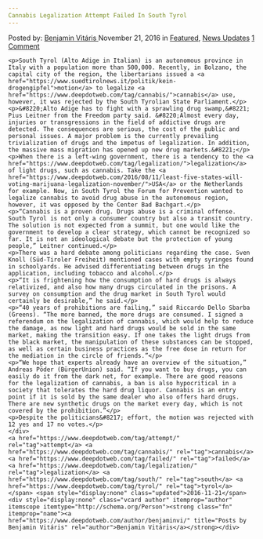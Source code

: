 ```yaml
---
Cannabis Legalization Attempt Failed In South Tyrol
---
```

<article class="post-listing post-16506 post type-post status-publish format-standard has-post-thumbnail hentry  tag-attempt tag-cannabis tag-failed tag-legalization tag-south tag-tyrol">
    <div class="post-inner">
        <span>Posted by: <a href="https://www.deepdotweb.com/author/benjaminvi/" title="">Benjamin Vitáris </a></span>
    <span>November 21, 2016</span>
    <span>in <a href="https://www.deepdotweb.com/category/deepdot-news/" rel="category tag">Featured</a>, <a href="https://www.deepdotweb.com/category/news-updates/" rel="category tag">News Updates</a></span>
    <span><a href="https://www.deepdotweb.com/2016/11/21/cannabis-legalization-attempt-failed-south-tyrol/#comments">1 Comment</a></span>
    </p>
    <div class="clear"></div>
    
    <p>South Tyrol (Alto Adige in Italian) is an autonomous province in Italy with a population more than 500,000. Recently, in Bolzano, the capital city of the region, the libertarians issued a <a href="https://www.suedtirolnews.it/politik/kein-drogengipfel">motion</a> to legalize <a href="https://www.deepdotweb.com/tag/cannabis/">cannabis</a> use, however, it was rejected by the South Tyrolian State Parliament.</p>
    <p>&#8220;Alto Adige has to fight with a sprawling drug swamp,&#8221; Pius Leitner from the Freedom party said. &#8220;Almost every day, injuries or transgressions in the field of addictive drugs are detected. The consequences are serious, the cost of the public and personal issues. A major problem is the currently prevailing trivialization of drugs and the impetus of legalization. In addition, the massive mass migration has opened up new drug markets.&#8221;</p>
    <p>When there is a left-wing government, there is a tendency to the <a href="https://www.deepdotweb.com/tag/legalization/">legalization</a> of light drugs, such as cannabis. Take the <a href="https://www.deepdotweb.com/2016/08/11/least-five-states-will-voting-marijuana-legalization-november/">USA</a> or the Netherlands for example. Now, in South Tyrol the Forum for Prevention wanted to legalize cannabis to avoid drug abuse in the autonomous region, however, it was opposed by the Center Bad Bachgart.</p>
    <p>“Cannabis is a proven drug. Drugs abuse is a criminal offense. South Tyrol is not only a consumer country but also a transit country. The solution is not expected from a summit, but one would like the government to develop a clear strategy, which cannot be recognized so far. It is not an ideological debate but the protection of young people,” Leitner continued.</p>
    <p>There was a hard debate among politicians regarding the case. Sven Knoll (Süd-Tiroler Freiheit) mentioned cases with empty syringes found in schoolyards. He advised differentiating between drugs in the application, including tobacco and alcohol.</p>
    <p>“It is frightening how the consumption of hard drugs is always relativized, and also how many drugs circulated in the prisons. A survey on consumption and the drug market in South Tyrol would certainly be desirable,” he said.</p>
    <p>“40 years of prohibitions are failing,” said Riccardo Dello Sbarba (Greens). “The more banned, the more drugs are consumed. I signed a referendum on the legalization of cannabis, which would help to reduce the damage, as now light and hard drugs would be sold in the same market, making the transition easy. If one takes the light drugs from the black market, the manipulation of these substances can be stopped, as well as certain business practices as the free dose in return for the mediation in the circle of friends.”</p>
    <p>“We hope that experts already have an overview of the situation,” Andreas Pöder (BürgerUnion) said. “If you want to buy drugs, you can easily do it from the dark net, for example. There are good reasons for the legalization of cannabis, a ban is also hypocritical in a society that tolerates the hard drug liquor. Cannabis is an entry point if it is sold by the same dealer who also offers hard drugs. There are new synthetic drugs on the market every day, which is not covered by the prohibition.”</p>
    <p>Despite the politicians&#8217; effort, the motion was rejected with 12 yes and 17 no votes.</p>
    </div>
    <a href="https://www.deepdotweb.com/tag/attempt/" rel="tag">attempt</a> <a href="https://www.deepdotweb.com/tag/cannabis/" rel="tag">cannabis</a> <a href="https://www.deepdotweb.com/tag/failed/" rel="tag">failed</a> <a href="https://www.deepdotweb.com/tag/legalization/" rel="tag">legalization</a> <a href="https://www.deepdotweb.com/tag/south/" rel="tag">south</a> <a href="https://www.deepdotweb.com/tag/tyrol/" rel="tag">tyrol</a></span> <span style="display:none" class="updated">2016-11-21</span>
    <div style="display:none" class="vcard author" itemprop="author" itemscope itemtype="http://schema.org/Person"><strong class="fn" itemprop="name"><a href="https://www.deepdotweb.com/author/benjaminvi/" title="Posts by Benjamin Vitáris" rel="author">Benjamin Vitáris</a></strong></div>
    
